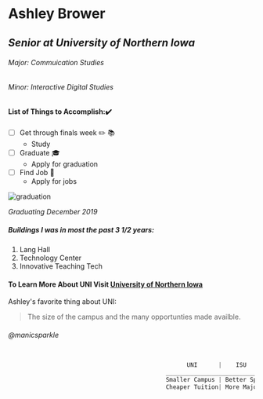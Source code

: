 # Ashley Brower
## *Senior at University of Northern Iowa*
###### Major: Commuication Studies
###### Minor: Interactive Digital Studies


#### List of Things to Accomplish::heavy_check_mark:

- [ ] Get through finals week :pencil2: :books:
  * Study 
- [ ] Graduate :mortar_board:
  * Apply for graduation
- [ ] Find Job :mag_right:
  * Apply for jobs
 
 ![graduation](https://unleashed.bancroftschool.org/wp-content/uploads/2017/12/grad-cap.jpg)
 
 *Graduating December 2019* 

##### **Buildings I was in most the past 3 1/2 years:**
1. Lang Hall
2. Technology Center
3. Innovative Teaching Tech 


#### To Learn More About UNI Visit [University of Northern Iowa](http://uni.edu)

Ashley's favorite thing about UNI:
> The size of the campus and the many opportunties made availble. 
###### @manicsparkle

```javascript

                                                   UNI      |    ISU
                                             _____________________________
                                             Smaller Campus | Better Sports
                                             Cheaper Tuition| More Majors
```
